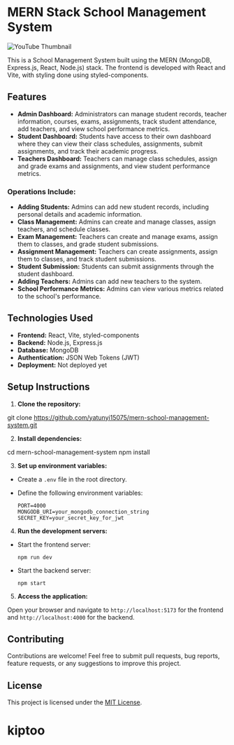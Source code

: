 # MERN Stack School Management System

![YouTube Thumbnail](https://github.com/yatunyi15075/Mern-School-Management-System/blob/master/frontend/src/assets/YouTube_Thumbnail.png)

This is a School Management System built using the MERN (MongoDB, Express.js, React, Node.js) stack. The frontend is developed with React and Vite, with styling done using styled-components.

## Features

- **Admin Dashboard:** Administrators can manage student records, teacher information, courses, exams, assignments, track student attendance, add teachers, and view school performance metrics.
- **Student Dashboard:** Students have access to their own dashboard where they can view their class schedules, assignments, submit assignments, and track their academic progress.
- **Teachers Dashboard:** Teachers can manage class schedules, assign and grade exams and assignments, and view student performance metrics.

### Operations Include:
- **Adding Students:** Admins can add new student records, including personal details and academic information.
- **Class Management:** Admins can create and manage classes, assign teachers, and schedule classes.
- **Exam Management:** Teachers can create and manage exams, assign them to classes, and grade student submissions.
- **Assignment Management:** Teachers can create assignments, assign them to classes, and track student submissions.
- **Student Submission:** Students can submit assignments through the student dashboard.
- **Adding Teachers:** Admins can add new teachers to the system.
- **School Performance Metrics:** Admins can view various metrics related to the school's performance.

## Technologies Used

- **Frontend:** React, Vite, styled-components
- **Backend:** Node.js, Express.js
- **Database:** MongoDB
- **Authentication:** JSON Web Tokens (JWT)
- **Deployment:** Not deployed yet

## Setup Instructions

1. **Clone the repository:**

git clone https://github.com/yatunyi15075/mern-school-management-system.git


2. **Install dependencies:**

cd mern-school-management-system
npm install


3. **Set up environment variables:**

- Create a `.env` file in the root directory.
- Define the following environment variables:

  ```
  PORT=4000
  MONGODB_URI=your_mongodb_connection_string
  SECRET_KEY=your_secret_key_for_jwt
  ```

4. **Run the development servers:**

- Start the frontend server:

  ```
  npm run dev
  ```

- Start the backend server:

  ```
  npm start
  ```

5. **Access the application:**

Open your browser and navigate to `http://localhost:5173` for the frontend and `http://localhost:4000` for the backend.

## Contributing

Contributions are welcome! Feel free to submit pull requests, bug reports, feature requests, or any suggestions to improve this project.

## License

This project is licensed under the [MIT License](LICENSE).
# kiptoo
